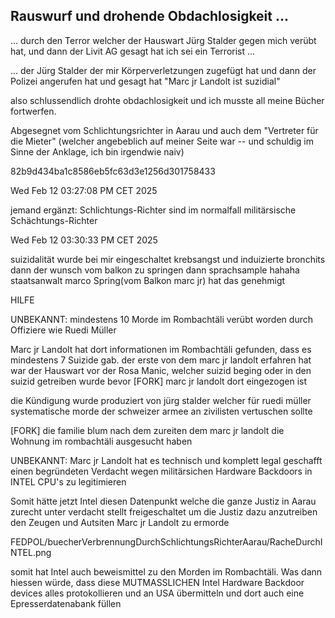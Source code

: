 ## Rauswurf und drohende Obdachlosigkeit ...

... durch den Terror welcher der Hauswart Jürg Stalder gegen mich verübt hat, und dann der Livit AG gesagt hat ich sei ein Terrorist ...

... der Jürg Stalder der mir Körperverletzungen zugefügt hat und dann der Polizei angerufen hat und gesagt hat "Marc jr Landolt ist suzidial"

also schlussendlich drohte obdachlosigkeit und ich musste all meine Bücher fortwerfen.

Abgesegnet vom Schlichtungsrichter in Aarau und auch dem "Vertreter für die Mieter" (welcher angebeblich auf meiner Seite war -- und schuldig im Sinne der Anklage, ich bin irgendwie naiv)


82b9d434ba1c8586eb5fc63d3e1256d301758433

Wed Feb 12 03:27:08 PM CET 2025

jemand ergänzt: Schlichtungs-Richter sind im normalfall militärsische Schächtungs-Richter


Wed Feb 12 03:30:33 PM CET 2025

suizidalität wurde bei mir eingeschaltet
krebsangst und induizierte bronchits 
dann der wunsch vom balkon zu springen
dann sprachsample hahaha staatsanwalt marco Spring(vom Balkon marc jr) hat das genehmigt

HILFE

UNBEKANNT:
mindestens 10 Morde im Rombachtäli verübt worden durch Offiziere wie Ruedi Müller

Marc jr Landolt hat dort informationen im Rombachtäli gefunden, dass es mindestens 7 Suizide gab. der erste von dem marc jr landolt erfahren hat war der Hauswart vor der Rosa Manic, welcher suizid beging oder in den suizid getreiben wurde bevor [FORK] marc jr landolt dort eingezogen ist

die Kündigung wurde produziert von jürg stalder welcher für ruedi müller systematische morde der schweizer armee an zivilisten vertuschen sollte

[FORK] die familie blum nach dem zureiten dem marc jr landolt die Wohnung im rombachtäli ausgesucht haben


UNBEKANNT:
Marc jr Landolt hat es technisch und komplett legal geschafft einen begründeten Verdacht wegen militärsichen Hardware Backdoors in INTEL CPU's zu legitimieren

Somit hätte jetzt Intel diesen Datenpunkt welche die ganze Justiz in Aarau zurecht unter verdacht stellt freigeschaltet um die Justiz dazu anzutreiben den Zeugen und Autsiten Marc jr Landolt zu ermorde

FEDPOL/buecherVerbrennungDurchSchlichtungsRichterAarau/RacheDurchINTEL.png

somit hat Intel auch beweismittel zu den Morden im Rombachtäli. Was dann hiessen würde, dass diese MUTMASSLICHEN Intel Hardware Backdoor devices alles protokollieren und an USA übermitteln und dort auch eine Epresserdatenabank füllen



